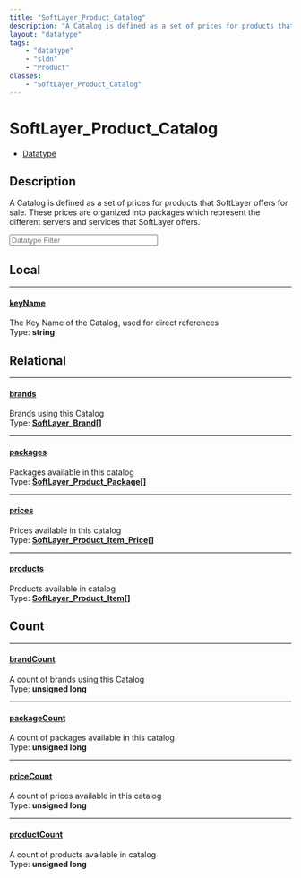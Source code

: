 ```yaml
---
title: "SoftLayer_Product_Catalog"
description: "A Catalog is defined as a set of prices for products that SoftLayer offers for sale. These prices are organized into pac... "
layout: "datatype"
tags:
    - "datatype"
    - "sldn"
    - "Product"
classes:
    - "SoftLayer_Product_Catalog"
---
```


# SoftLayer_Product_Catalog
<div id='service-datatype'>
    <ul id='sldn-reference-tabs'>
        <li id='datatype'> <a href='/reference/datatypes/SoftLayer_Product_Catalog' >Datatype</a></li>
    </ul>
</div>

## Description 
A Catalog is defined as a set of prices for products that SoftLayer offers for sale. These prices are organized into packages which represent the different servers and services that SoftLayer offers. 





<!-- Filer BEGIN -->
<div class="view-filters">
        <div class="clearfix">
            <div class="search-input-box">
                <input placeholder="Datatype Filter" onkeyup="titleSearch(inputId='prop-input', divId='properties', elementClass='prop-row')" 
                    type="text" id="prop-input" value="" size="30" maxlength="128" class="form-text">
            </div>
        </div>
</div>
<!-- Filer END -->

<div id="properties" class="content">
<div id="localProperties" class="prop-content" >

## Local
<div class="prop-row">

-----
[keyName]: #keyname
#### [keyName]
The Key Name of the Catalog, used for direct references  
<span class="type-label">Type: </span>**string**


</div>
</div>
<!-- LOCAL PROPERTY END -->

<div id="relationalProperties"  class="prop-content" >

## Relational
<div class="prop-row">

-----
[brands]: #brands
#### [brands]
Brands using this Catalog  
<span class="type-label">Type: </span>**<a href='/reference/datatypes/SoftLayer_Brand'>SoftLayer_Brand[] </a>**


</div>
<div class="prop-row">

-----
[packages]: #packages
#### [packages]
Packages available in this catalog  
<span class="type-label">Type: </span>**<a href='/reference/datatypes/SoftLayer_Product_Package'>SoftLayer_Product_Package[] </a>**


</div>
<div class="prop-row">

-----
[prices]: #prices
#### [prices]
Prices available in this catalog  
<span class="type-label">Type: </span>**<a href='/reference/datatypes/SoftLayer_Product_Item_Price'>SoftLayer_Product_Item_Price[] </a>**


</div>
<div class="prop-row">

-----
[products]: #products
#### [products]
Products available in catalog  
<span class="type-label">Type: </span>**<a href='/reference/datatypes/SoftLayer_Product_Item'>SoftLayer_Product_Item[] </a>**


</div>

## Count
<div class="prop-row">

-----
[brandCount]: #brandcount
#### [brandCount]
A count of brands using this Catalog   
<span class="type-label">Type: </span>**unsigned long**


</div>
<div class="prop-row">

-----
[packageCount]: #packagecount
#### [packageCount]
A count of packages available in this catalog   
<span class="type-label">Type: </span>**unsigned long**


</div>
<div class="prop-row">

-----
[priceCount]: #pricecount
#### [priceCount]
A count of prices available in this catalog   
<span class="type-label">Type: </span>**unsigned long**


</div>
<div class="prop-row">

-----
[productCount]: #productcount
#### [productCount]
A count of products available in catalog   
<span class="type-label">Type: </span>**unsigned long**


</div>
</div>


